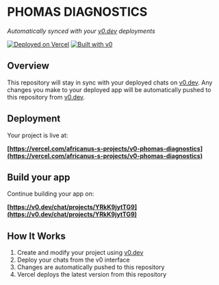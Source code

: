 # PHOMAS DIAGNOSTICS

*Automatically synced with your [v0.dev](https://v0.dev) deployments*

[![Deployed on Vercel](https://img.shields.io/badge/Deployed%20on-Vercel-black?style=for-the-badge&logo=vercel)](https://vercel.com/africanus-s-projects/v0-phomas-diagnostics)
[![Built with v0](https://img.shields.io/badge/Built%20with-v0.dev-black?style=for-the-badge)](https://v0.dev/chat/projects/YRkK9jytTG9)

## Overview

This repository will stay in sync with your deployed chats on [v0.dev](https://v0.dev).
Any changes you make to your deployed app will be automatically pushed to this repository from [v0.dev](https://v0.dev).

## Deployment

Your project is live at:

**[https://vercel.com/africanus-s-projects/v0-phomas-diagnostics](https://vercel.com/africanus-s-projects/v0-phomas-diagnostics)**

## Build your app

Continue building your app on:

**[https://v0.dev/chat/projects/YRkK9jytTG9](https://v0.dev/chat/projects/YRkK9jytTG9)**

## How It Works

1. Create and modify your project using [v0.dev](https://v0.dev)
2. Deploy your chats from the v0 interface
3. Changes are automatically pushed to this repository
4. Vercel deploys the latest version from this repository
